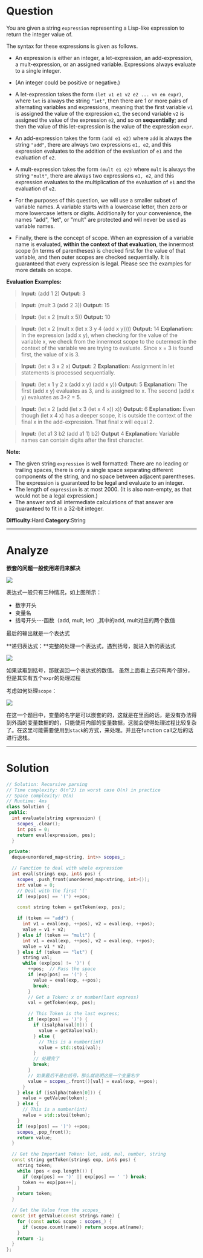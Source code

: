 
# Question

You are given a string  `expression`  representing a Lisp-like expression to return the integer value of.

The syntax for these expressions is given as follows.

-   An expression is either an integer, a let-expression, an add-expression, a mult-expression, or an assigned variable. Expressions always evaluate to a single integer.

-   (An integer could be positive or negative.)

-   A let-expression takes the form  `(let v1 e1 v2 e2 ... vn en expr)`, where  `let`  is always the string  `"let"`, then there are 1 or more pairs of alternating variables and expressions, meaning that the first variable  `v1`  is assigned the value of the expression  `e1`, the second variable  `v2`  is assigned the value of the expression  `e2`, and so on  **sequentially**; and then the value of this let-expression is the value of the expression  `expr`.

-   An add-expression takes the form  `(add e1 e2)`  where  `add`  is always the string  `"add"`, there are always two expressions  `e1, e2`, and this expression evaluates to the addition of the evaluation of  `e1`  and the evaluation of  `e2`.

-   A mult-expression takes the form  `(mult e1 e2)`  where  `mult`  is always the string  `"mult"`, there are always two expressions  `e1, e2`, and this expression evaluates to the multiplication of the evaluation of  `e1`  and the evaluation of  `e2`.

-   For the purposes of this question, we will use a smaller subset of variable names. A variable starts with a lowercase letter, then zero or more lowercase letters or digits. Additionally for your convenience, the names "add", "let", or "mult" are protected and will never be used as variable names.

-   Finally, there is the concept of scope. When an expression of a variable name is evaluated,  **within the context of that evaluation**, the innermost scope (in terms of parentheses) is checked first for the value of that variable, and then outer scopes are checked sequentially. It is guaranteed that every expression is legal. Please see the examples for more details on scope.

**Evaluation Examples:**  

> **Input:** (add 1 2)
> **Output:** 3

> **Input:** (mult 3 (add 2 3))
> **Output:** 15

> **Input:** (let x 2 (mult x 5))
> **Output:** 10

> **Input:** (let x 2 (mult x (let x 3 y 4 (add x y))))
> **Output:** 14
> **Explanation:** In the expression (add x y), when checking for the value of the variable x,
> we check from the innermost scope to the outermost in the context of the variable we are trying to evaluate.
> Since x = 3 is found first, the value of x is 3.

> **Input:** (let x 3 x 2 x)
> **Output:** 2
> **Explanation:** Assignment in let statements is processed sequentially.

> **Input:** (let x 1 y 2 x (add x y) (add x y))
> **Output:** 5
> **Explanation:** The first (add x y) evaluates as 3, and is assigned to x.
> The second (add x y) evaluates as 3+2 = 5.

> **Input:** (let x 2 (add (let x 3 (let x 4 x)) x))
> **Output:** 6
> **Explanation:** Even though (let x 4 x) has a deeper scope, it is outside the context
> of the final x in the add-expression.  That final x will equal 2.

> **Input:** (let a1 3 b2 (add a1 1) b2) 
> **Output** 4
> **Explanation:** Variable names can contain digits after the first character.

**Note:**

- The given string  `expression`  is well formatted: There are no leading or trailing spaces, there is only a single space separating different components of the string, and no space between adjacent parentheses. The expression is guaranteed to be legal and evaluate to an integer.
- The length of  `expression`  is at most 2000. (It is also non-empty, as that would not be a legal expression.)
- The answer and all intermediate calculations of that answer are guaranteed to fit in a 32-bit integer.

**Difficulty**:Hard
**Category**:String


------------

# Analyze

**嵌套的问题一般使用递归来解决**

![](/images/in-post/2019-01-09-Leetcode-736-Parse-Lisp-Expression/2019-01-09-17-31-23.png)

表达式一般只有三种情况，如上图所示：
- 数字开头
- 变量名
- 括号开头---函数（add, mult, let）,其中的add, mult对应的两个数值

最后的输出就是一个表达式

**递归表达式：**完整的处理一个表达式，遇到括号，就进入新的表达式

![](/images/in-post/2019-01-09-Leetcode-736-Parse-Lisp-Expression/2019-01-09-17-34-49.png)

如果读取到括号，那就返回一个表达式的数值。
虽然上面看上去只有两个部分，但是其实有五个`expr`的处理过程

考虑如何处理`scope`：

![](/images/in-post/2019-01-09-Leetcode-736-Parse-Lisp-Expression/2019-01-09-17-46-19.png)

在这一个题目中，变量的名字是可以嵌套的的，这就是在里面的话，是没有办法得到外面的变量数据的的，只能使用内部的变量数据，这就会使得处理过程比较复杂了。在这里可能需要使用到`stack`的方式，来处理。并且在function call之后的话进行退栈。

------------

# Solution

```cpp
// Solution: Recursive parsing
// Time complexity: O(n^2) in worst case O(n) in practice
// Space complexity: O(n)
// Runtime: 4ms
class Solution {
 public:
  int evaluate(string expression) {
    scopes_.clear();
    int pos = 0;
    return eval(expression, pos);
  }

 private:
  deque<unordered_map<string, int>> scopes_;

  // Function to deal with whole expression
  int eval(string& exp, int& pos) {
    scopes_.push_front(unordered_map<string, int>());
    int value = 0;
    // Deal with the first '('
    if (exp[pos] == '(') ++pos;

    const string token = getToken(exp, pos);

    if (token == "add") {
      int v1 = eval(exp, ++pos), v2 = eval(exp, ++pos);
      value = v1 + v2;
    } else if (token == "mult") {
      int v1 = eval(exp, ++pos), v2 = eval(exp, ++pos);
      value = v1 * v2;
    } else if (token == "let") {
      string val;
      while (exp[pos] != ')') {
        ++pos;  // Pass the space
        if (exp[pos] == '(') {
          value = eval(exp, ++pos);
          break;
        }
        // Get a Token: x or number(last express)
        val = getToken(exp, pos);

        // This Token is the last express;
        if (exp[pos] == ')') {
          if (isalpha(val[0])) {
            value = getValue(val);
          } else {
            // This is a number(int)
            value = std::stoi(val);
          }
          // 处理完了
          break;
        }
        // 如果最后不是右括号，那么就说明这是一个变量名字
        value = scopes_.front()[val] = eval(exp, ++pos);
      }
    } else if (isalpha(token[0])) {
      value = getValue(token);
    } else {
      // This is a number(int)
      value = std::stoi(token);
    }
    if (exp[pos] == ')') ++pos;
    scopes_.pop_front();
    return value;
  }

  // Get the Important Token: let, add, mul, number, string
  const string getToken(string& exp, int& pos) {
    string token;
    while (pos < exp.length()) {
      if (exp[pos] == ')' || exp[pos] == ' ') break;
      token += exp[pos++];
    }
    return token;
  }

  // Get the Value from the scopes_
  const int getValue(const string& name) {
    for (const auto& scope : scopes_) {
      if (scope.count(name)) return scope.at(name);
    }
    return -1;
  }
};
```